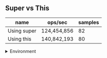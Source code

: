 ## Super vs This

|name|ops/sec|samples|
|-|-|-|
|Using super|124,454,856|82|
|Using this|140,842,193|80|


<details>
<summary>Environment</summary>

* __Machine:__ linux x64 | 4 vCPUs | 15.2GB Mem
* __Run:__ Sat May 04 2024 02:00:52 GMT+0000 (Coordinated Universal Time)
</details>

<!--
{"environment":{"platform":"linux","arch":"x64","cpus":4,"totalMemory":15.245216369628906},"benchmarks":[{"name":"Using super","opsSec":124454855.60925719,"samples":6},{"name":"Using this","opsSec":140842192.92488173,"samples":6}]}-->
